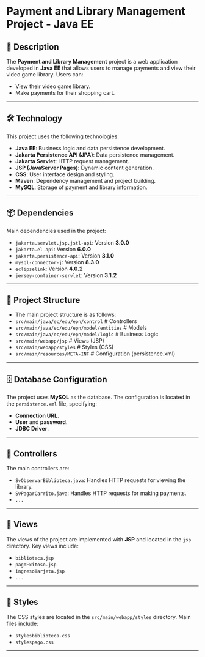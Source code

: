 # Payment and Library Management Project - Java EE

## 📖 Description
The **Payment and Library Management** project is a web application developed in **Java EE** that allows users to manage payments and view their video game library. Users can:
- View their video game library.
- Make payments for their shopping cart.

---

## 🛠️ Technology
This project uses the following technologies:

- **Java EE**: Business logic and data persistence development.
- **Jakarta Persistence API (JPA)**: Data persistence management.
- **Jakarta Servlet**: HTTP request management.
- **JSP (JavaServer Pages)**: Dynamic content generation.
- **CSS**: User interface design and styling.
- **Maven**: Dependency management and project building.
- **MySQL**: Storage of payment and library information.

---

## 📦 Dependencies
Main dependencies used in the project:

- `jakarta.servlet.jsp.jstl-api`: Version **3.0.0**
- `jakarta.el-api`: Version **6.0.0**
- `jakarta.persistence-api`: Version **3.1.0**
- `mysql-connector-j`: Version **8.3.0**
- `eclipselink`: Version **4.0.2**
- `jersey-container-servlet`: Version **3.1.2**

---

## 📂 Project Structure
- The main project structure is as follows:
- `src/main/java/ec/edu/epn/control` # Controllers 
- `src/main/java/ec/edu/epn/model/entities` # Models 
- `src/main/java/ec/edu/epn/model/logic` # Business Logic 
- `src/main/webapp/jsp` # Views (JSP) 
- `src/main/webapp/styles` # Styles (CSS) 
- `src/main/resources/META-INF` # Configuration (persistence.xml)

---

## 🗄️ Database Configuration
The project uses **MySQL** as the database. The configuration is located in the `persistence.xml` file, specifying:

- **Connection URL**.
- **User** and **password**.
- **JDBC Driver**.

---

## 🚀 Controllers
The main controllers are:
- `SvObservarBiblioteca.java`: Handles HTTP requests for viewing the library.
- `SvPagarCarrito.java`: Handles HTTP requests for making payments.
- `...`
---

## 🌟 Views
The views of the project are implemented with **JSP** and located in the `jsp` directory. Key views include:

- `biblioteca.jsp`
- `pagoExitoso.jsp`
- `ingresoTarjeta.jsp`
- `...`
---

## 🎨 Styles
The CSS styles are located in the `src/main/webapp/styles` directory. Main files include:

- `stylesbiblioteca.css`
- `stylespago.css`

---

